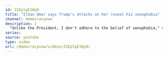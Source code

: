 ```yaml
---
id: Z1EplpE1Wy8
title: "Ilhan Omar says Trump's attacks on her reveal his xenophobia"
channel: democracynow
description: |
  "Unlike the President, I don't adhere to the belief of xenophobia," says Minnesota Rep. Ilhan Omar, who says she has faced a growing number of death threats as Trump repeatedly attacks her on Twitter. "This is my country. This is our America. We collectively live in this country. I have as much of a right to it as he does and anyone else."
series:
source: youtube
type: video
url: /democracynow/videos/Z1EplpE1Wy8/
---
```

